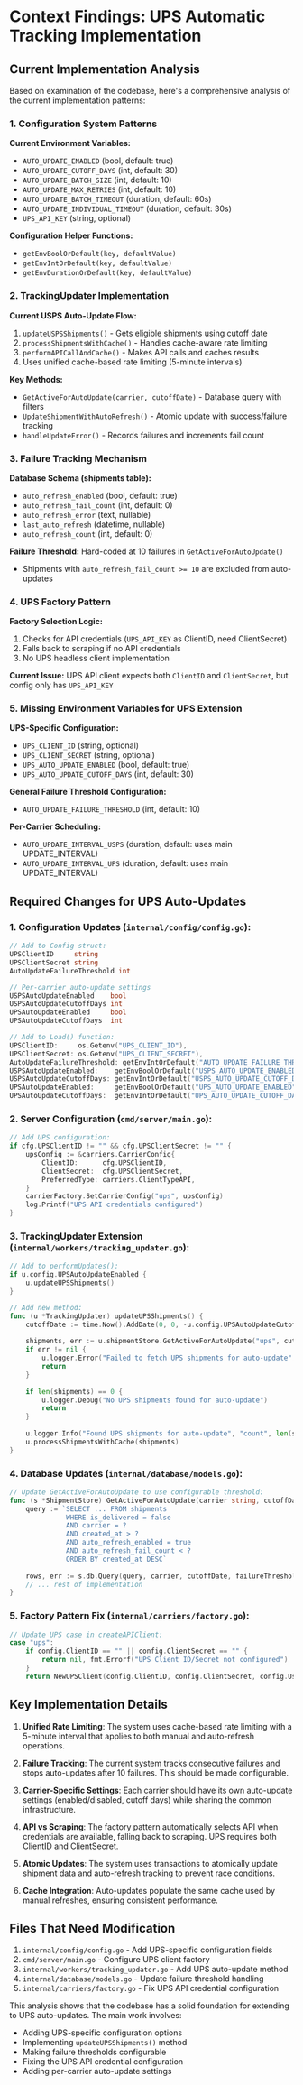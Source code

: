 # Context Findings: UPS Automatic Tracking Implementation

## Current Implementation Analysis

Based on examination of the codebase, here's a comprehensive analysis of the current implementation patterns:

### 1. Configuration System Patterns

**Current Environment Variables:**
- `AUTO_UPDATE_ENABLED` (bool, default: true)
- `AUTO_UPDATE_CUTOFF_DAYS` (int, default: 30)
- `AUTO_UPDATE_BATCH_SIZE` (int, default: 10)
- `AUTO_UPDATE_MAX_RETRIES` (int, default: 10)
- `AUTO_UPDATE_BATCH_TIMEOUT` (duration, default: 60s)
- `AUTO_UPDATE_INDIVIDUAL_TIMEOUT` (duration, default: 30s)
- `UPS_API_KEY` (string, optional)

**Configuration Helper Functions:**
- `getEnvBoolOrDefault(key, defaultValue)`
- `getEnvIntOrDefault(key, defaultValue)`
- `getEnvDurationOrDefault(key, defaultValue)`

### 2. TrackingUpdater Implementation

**Current USPS Auto-Update Flow:**
1. `updateUSPSShipments()` - Gets eligible shipments using cutoff date
2. `processShipmentsWithCache()` - Handles cache-aware rate limiting
3. `performAPICallAndCache()` - Makes API calls and caches results
4. Uses unified cache-based rate limiting (5-minute intervals)

**Key Methods:**
- `GetActiveForAutoUpdate(carrier, cutoffDate)` - Database query with filters
- `UpdateShipmentWithAutoRefresh()` - Atomic update with success/failure tracking
- `handleUpdateError()` - Records failures and increments fail count

### 3. Failure Tracking Mechanism

**Database Schema (shipments table):**
- `auto_refresh_enabled` (bool, default: true)
- `auto_refresh_fail_count` (int, default: 0)
- `auto_refresh_error` (text, nullable)
- `last_auto_refresh` (datetime, nullable)
- `auto_refresh_count` (int, default: 0)

**Failure Threshold:** Hard-coded at 10 failures in `GetActiveForAutoUpdate()`
- Shipments with `auto_refresh_fail_count >= 10` are excluded from auto-updates

### 4. UPS Factory Pattern

**Factory Selection Logic:**
1. Checks for API credentials (`UPS_API_KEY` as ClientID, need ClientSecret)
2. Falls back to scraping if no API credentials
3. No UPS headless client implementation

**Current Issue:** UPS API client expects both `ClientID` and `ClientSecret`, but config only has `UPS_API_KEY`

### 5. Missing Environment Variables for UPS Extension

**UPS-Specific Configuration:**
- `UPS_CLIENT_ID` (string, optional)
- `UPS_CLIENT_SECRET` (string, optional)
- `UPS_AUTO_UPDATE_ENABLED` (bool, default: true)
- `UPS_AUTO_UPDATE_CUTOFF_DAYS` (int, default: 30)

**General Failure Threshold Configuration:**
- `AUTO_UPDATE_FAILURE_THRESHOLD` (int, default: 10)

**Per-Carrier Scheduling:**
- `AUTO_UPDATE_INTERVAL_USPS` (duration, default: uses main UPDATE_INTERVAL)
- `AUTO_UPDATE_INTERVAL_UPS` (duration, default: uses main UPDATE_INTERVAL)

## Required Changes for UPS Auto-Updates

### 1. **Configuration Updates** (`internal/config/config.go`):
```go
// Add to Config struct:
UPSClientID     string
UPSClientSecret string
AutoUpdateFailureThreshold int

// Per-carrier auto-update settings
USPSAutoUpdateEnabled    bool
USPSAutoUpdateCutoffDays int
UPSAutoUpdateEnabled     bool
UPSAutoUpdateCutoffDays  int

// Add to Load() function:
UPSClientID:     os.Getenv("UPS_CLIENT_ID"),
UPSClientSecret: os.Getenv("UPS_CLIENT_SECRET"),
AutoUpdateFailureThreshold: getEnvIntOrDefault("AUTO_UPDATE_FAILURE_THRESHOLD", 10),
USPSAutoUpdateEnabled:    getEnvBoolOrDefault("USPS_AUTO_UPDATE_ENABLED", true),
USPSAutoUpdateCutoffDays: getEnvIntOrDefault("USPS_AUTO_UPDATE_CUTOFF_DAYS", 30),
UPSAutoUpdateEnabled:     getEnvBoolOrDefault("UPS_AUTO_UPDATE_ENABLED", true),
UPSAutoUpdateCutoffDays:  getEnvIntOrDefault("UPS_AUTO_UPDATE_CUTOFF_DAYS", 30),
```

### 2. **Server Configuration** (`cmd/server/main.go`):
```go
// Add UPS configuration:
if cfg.UPSClientID != "" && cfg.UPSClientSecret != "" {
    upsConfig := &carriers.CarrierConfig{
        ClientID:      cfg.UPSClientID,
        ClientSecret:  cfg.UPSClientSecret,
        PreferredType: carriers.ClientTypeAPI,
    }
    carrierFactory.SetCarrierConfig("ups", upsConfig)
    log.Printf("UPS API credentials configured")
}
```

### 3. **TrackingUpdater Extension** (`internal/workers/tracking_updater.go`):
```go
// Add to performUpdates():
if u.config.UPSAutoUpdateEnabled {
    u.updateUPSShipments()
}

// Add new method:
func (u *TrackingUpdater) updateUPSShipments() {
    cutoffDate := time.Now().AddDate(0, 0, -u.config.UPSAutoUpdateCutoffDays)
    
    shipments, err := u.shipmentStore.GetActiveForAutoUpdate("ups", cutoffDate)
    if err != nil {
        u.logger.Error("Failed to fetch UPS shipments for auto-update", "error", err)
        return
    }
    
    if len(shipments) == 0 {
        u.logger.Debug("No UPS shipments found for auto-update")
        return
    }
    
    u.logger.Info("Found UPS shipments for auto-update", "count", len(shipments))
    u.processShipmentsWithCache(shipments)
}
```

### 4. **Database Updates** (`internal/database/models.go`):
```go
// Update GetActiveForAutoUpdate to use configurable threshold:
func (s *ShipmentStore) GetActiveForAutoUpdate(carrier string, cutoffDate time.Time, failureThreshold int) ([]Shipment, error) {
    query := `SELECT ... FROM shipments 
              WHERE is_delivered = false 
              AND carrier = ? 
              AND created_at > ?
              AND auto_refresh_enabled = true
              AND auto_refresh_fail_count < ?
              ORDER BY created_at DESC`
    
    rows, err := s.db.Query(query, carrier, cutoffDate, failureThreshold)
    // ... rest of implementation
}
```

### 5. **Factory Pattern Fix** (`internal/carriers/factory.go`):
```go
// Update UPS case in createAPIClient:
case "ups":
    if config.ClientID == "" || config.ClientSecret == "" {
        return nil, fmt.Errorf("UPS Client ID/Secret not configured")
    }
    return NewUPSClient(config.ClientID, config.ClientSecret, config.UseSandbox), nil
```

## Key Implementation Details

1. **Unified Rate Limiting**: The system uses cache-based rate limiting with a 5-minute interval that applies to both manual and auto-refresh operations.

2. **Failure Tracking**: The current system tracks consecutive failures and stops auto-updates after 10 failures. This should be made configurable.

3. **Carrier-Specific Settings**: Each carrier should have its own auto-update settings (enabled/disabled, cutoff days) while sharing the common infrastructure.

4. **API vs Scraping**: The factory pattern automatically selects API when credentials are available, falling back to scraping. UPS requires both ClientID and ClientSecret.

5. **Atomic Updates**: The system uses transactions to atomically update shipment data and auto-refresh tracking to prevent race conditions.

6. **Cache Integration**: Auto-updates populate the same cache used by manual refreshes, ensuring consistent performance.

## Files That Need Modification

1. `internal/config/config.go` - Add UPS-specific configuration fields
2. `cmd/server/main.go` - Configure UPS client factory
3. `internal/workers/tracking_updater.go` - Add UPS auto-update method
4. `internal/database/models.go` - Update failure threshold handling
5. `internal/carriers/factory.go` - Fix UPS API credential configuration

This analysis shows that the codebase has a solid foundation for extending to UPS auto-updates. The main work involves:
- Adding UPS-specific configuration options
- Implementing `updateUPSShipments()` method
- Making failure thresholds configurable
- Fixing the UPS API credential configuration
- Adding per-carrier auto-update settings